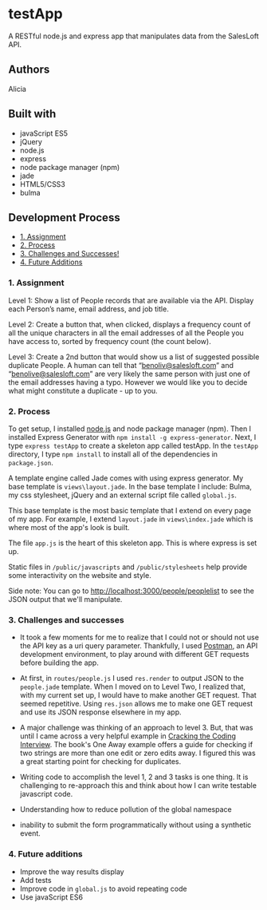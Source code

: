# testApp

A RESTful node.js and express app that manipulates data from the SalesLoft API. 

## Authors

Alicia

## Built with

* javaScript ES5
* jQuery
* node.js
* express
* node package manager (npm)
* jade
* HTML5/CSS3
* bulma

## Development Process

* [1. Assignment](#1-assignment)
* [2. Process](#2-process)
* [3. Challenges and Successes!](#3-challenges-and-successes)
* [4. Future Additions](#4-future-additions)

### 1. Assignment

Level 1: Show a list of People records that are available via the API.  Display each Person’s name, email address, and job title.

Level 2: Create a button that, when clicked, displays a frequency count of all the unique characters in all the email addresses of all the People you have access to, sorted by frequency count (the count below).

Level 3:  Create a 2nd button that would show us a list of suggested possible duplicate People.  A human can tell that “benoliv@salesloft.com” and “benolive@salesloft.com” are very likely the same person with just one of the email addresses having a typo.  However we would like you to decide what might constitute a duplicate - up to you.

### 2. Process

To get setup, I  installed [node.js](https://nodejs.org/en/) and node package manager (npm). Then I installed Express Generator with `npm install -g express-generator`. Next, I type `express testApp` to create a skeleton app called testApp. In the `testApp` directory, I type `npm install` to install all of the dependencies in `package.json`. 

A template engine called Jade comes with using express generator. My base template is `views\layout.jade`. In the base template I include: Bulma, my css stylesheet, jQuery and an external script file called `global.js`.
 
 This base template is the most basic template that I extend on every page of my app. For example, I extend `layout.jade` in `views\index.jade` which is where most of the app's look is built.


The file `app.js` is the heart of this skeleton app. This is where express is set up. 

Static files in `/public/javascripts` and  `/public/stylesheets` help provide some interactivity on the website and style. 


 
Side note: You can go to [http://localhost:3000/people/peoplelist](http://localhost:3000/people/peoplelist) to see the JSON output that we'll manipulate.
 
### 3. Challenges and successes

- It took a few moments for me to realize that I could not or should not use the API key as a uri query parameter. Thankfully, I used [Postman](https://www.getpostman.com/), an API development environment, to play around with different GET requests before building the app. 

- At first, in `routes/people.js` I used `res.render` to output JSON to the `people.jade` template. When I moved on to Level Two, I realized that, with my current set up, I would have to make another GET request. That seemed repetitive. Using `res.json` allows me to make one GET request and use its JSON response elsewhere in my app. 

- A major challenge was thinking of an approach to level 3. But, that was until I came across a very helpful example in [Cracking the Coding Interview](http://www.crackingthecodinginterview.com/). The book's One Away example offers a guide for checking if two strings are more than one edit or zero edits away. I figured this was a great starting point for checking for duplicates. 

- Writing code to accomplish the level 1, 2 and 3 tasks is one thing. It is challenging to re-approach this and think about how I can write testable javascript code. 

- Understanding how to reduce pollution of the global namespace

- inability to submit the form programmatically without using a synthetic event.


### 4. Future additions

- Improve the way results display
- Add tests 
- Improve code in `global.js` to avoid repeating code
- Use javaScript ES6